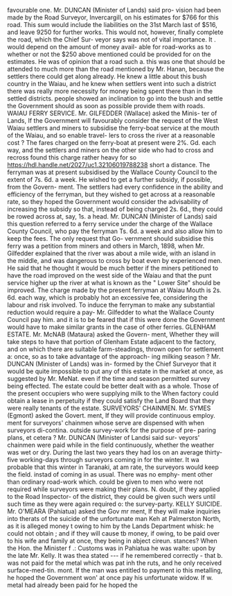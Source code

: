 favourable one. Mr. DUNCAN (Minister of Lands) said pro- vision had been made by the Road Surveyor, Invercargill, on his estimates for $766 for this road. This sum would include the liabilities on the 31st March last of $516, and leave 9250 for further works. This would not, however, finally complete the road, which the Chief Sur- veyor says was not of vital importance. It . would depend on the amount of money avail- able for road-works as to whether or not the $250 above mentioned could be provided for on the estimates. He was of opinion that a road such a. this was one that should be attended to much more than the road mentioned by Mr. Hanan, because the settlers there could get along already. He knew a little about this bush country in the Waiau, and he knew when settlers went into such a district there was really more necessity for money being spent there than in the settled districts. people showed an inclination to go into the bush and settle the Government should as soon as possible provide them with roads. WAIAU FERRY SERVICE. Mr. GILFEDDER (Wallace) asked the Minis- ter of Lands, If the Government will favourably consider the request of the West Waiau settlers and miners to subsidise the ferry-boat service at the mouth of the Waiau, and so enable travel- lers to cross the river at a reasonable cost ? The fares charged on the ferry-boat at present were 2%. Gd. each way, and the settlers and miners on the other side who had to cross and recross found this charge rather heavy for so https://hdl.handle.net/2027/uc1.32106019788238 short a distance. The ferryman was at present subsidised by the Wallace County Council to the extent of 7s. 6d. a week. He wished to get a further subsidy, if possible, from the Govern- ment. The settlers had every confidence in the ability and efficiency of the ferryman, but they wished to get across at a reasonable rate, so they hoped the Government would consider the advisability of increasing the subsidy so that, instead of being charged 2s. 6d., they could be rowed across at, say, 1s. a head. Mr. DUNCAN (Minister of Lands) said this question referred to a ferry service under the charge of the Wallace County Council, who pay the ferryman Ts. 6d. a week and also allow him to keep the fees. The only request that Go- vernment should subsidise this ferry was a petition from miners and others in March, 1898, when Mr. Gilfedder explained that the river was about a mile wide, with an island in the middle, and was dangerous to cross by boat even by experienced men. He said that he thought it would be much better if the miners petitioned to have the road improved on the west side of the Waiau and that the punt service higher up the river at what is known as the " Lower Site" should be improved. The charge made by the present ferryman at Waiau Mouth is 2s. 6d. each way, which is probably hot an excessive fee, considering the labour and risk involved. To induce the ferryman to make any substantial reduction would require a pay- Mr. Gilfedder to what the Wallace County Council pay him. and it is to be feared that if this were done the Government would have to make similar grants in the case of other ferries. GLENHAM ESTATE. Mr. McNAB (Mataura) asked the Govern- ment, Whether they will take steps to have that portion of Glenham Estate adjacent to the factory, and on which there are suitable farm-steadings, thrown open for settlement a: once, so as to take advantage of the approach- ing milking season ? Mr. DUNCAN (Minister of Lands) was in- formed by the Chief Surveyor that it would be quite impossible to put any of this estate in the market at once, as suggested by Mr. MeNat. even if the time and season permitted survey being effected. The estate could be better dealt with as a whole. Those of the present occupiers who were supplying milk to the When factory could obtain a lease in perpetuity if they could satisfy the Land Board that they were really tenants of the estate. SURVEYORS' CHAINMEN. Mr. SYMES (Egmont) asked the Govert. ment, If they will provide continuous employ. ment for surveyors' chainmen whose serve are dispensed with when surveyors di-contina. outside survey-work for the purpose of pre- paring plans, et cetera ? Mr. DUNCAN (Minister of Landsi said sur- veyors' chainmen were paid while in the field continuously, whether the weather was wet or dry. During the last two years they had los on an average thirty-five working-days through surveyors coming in for the winter. It wa probable that this winter in Taranaki, at am rate, the surveyors would keep the field. instad of coming in as usual. There was no emphy- ment other than ordinary road-work which. could be given to men who were not required while surveyors were making their plans. N. doubt, if they applied to the Road Inspector- of the district, they could be given such wers until such time as they were again required o: the survey-party. KELLY SUICIDE. Mr. O'MEARA (Pahiatua) asked the Gov mr ment, If they will make inquiries into therats of the suicide of the unfortunate man Keh at Palmerston North, as it is alleged money t owing to him by the Lands Department whisk: he could not obtain ; and if they will cause tb money, if owing, to be paid over to his wife and family at once, they being in abject cireun. stances? When the Hon. the Minister f .: Customs was in Pahiatua he was walte: upon by the late Mr. Kelly. It was thea stated --- if he remembered correctly - that b. was not paid for the metal which was pat inh the ruts, and he only received surface-med-tin. mont. If the man was entitled to payment io this metalling, he hoped the Government won' at once pay his unfortunate widow. If w. metal had already been paid for he hoped the 